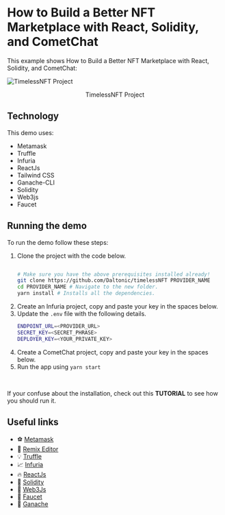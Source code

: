 # How to Build a Better NFT Marketplace with React, Solidity, and CometChat



This example shows How to Build a Better NFT Marketplace with React, Solidity, and CometChat:

![TimelessNFT Project](./screenshots/0.gif)
<center><figcaption>TimelessNFT Project</figcaption></center>

## Technology

This demo uses:

- Metamask
- Truffle
- Infuria
- ReactJs
- Tailwind CSS
- Ganache-CLI
- Solidity
- Web3js
- Faucet

## Running the demo

To run the demo follow these steps:

1. Clone the project with the code below.
    ```sh

    # Make sure you have the above prerequisites installed already!
    git clone https://github.com/Daltonic/timelessNFT PROVIDER_NAME
    cd PROVIDER_NAME # Navigate to the new folder.
    yarn install # Installs all the dependencies.
    ```
2. Create an Infuria project, copy and paste your key in the spaces below.
3. Update the `.env` file with the following details.
    ```sh
    ENDPOINT_URL=<PROVIDER_URL>
    SECRET_KEY=<SECRET_PHRASE>
    DEPLOYER_KEY=<YOUR_PRIVATE_KEY>
    ```
2. Create a CometChat project, copy and paste your key in the spaces below.
3. Run the app using `yarn start`
<br/>

If your confuse about the installation, check out this **TUTORIAL** to see how you should run it.


## Useful links


- ⚽ [Metamask](https://metamask.io/)
- 🚀 [Remix Editor](https://remix.ethereum.org/)
- 💡 [Truffle](https://trufflesuite.com/)
- 📈 [Infuria](https://infura.io/)
- 🔥 [ReactJs](https://reactjs.org/)
- 🐻 [Solidity](https://soliditylang.org/)
- 👀 [Web3Js](https://docs.ethers.io/v5/)
- 🎅 [Faucet](https://faucets.chain.link/rinkeby)
- 🤖 [Ganache](https://trufflesuite.com/ganache/index.html)

